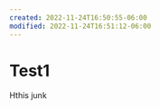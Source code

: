 ```yaml
---
created: 2022-11-24T16:50:55-06:00
modified: 2022-11-24T16:51:12-06:00
---
```


# Test1

Hthis junk
